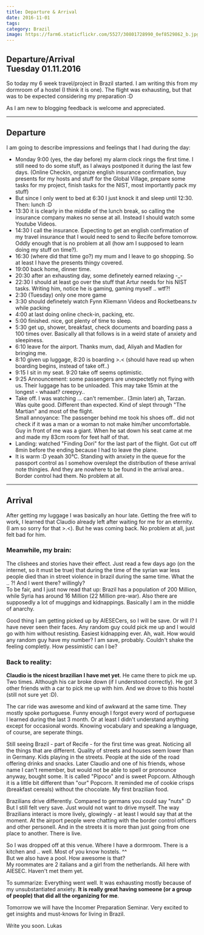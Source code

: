 ```yaml
---
title: Departure & Arrival
date: 2016-11-01
tags:
category: Brazil
image: https://farm6.staticflickr.com/5527/30801728990_0ef8529862_b.jpg
---
```


## Departure/Arrival<br>Tuesday 01.11.2016

So today my 6 week travel/project in Brazil started. I am writing this from my dormroom of a hostel (I think it is one).
The flight was exhausting, but that was to be expected considering my preparation :D

As I am new to blogging feedback is welcome and appreciated.

----------

## Departure

I am going to describe impressions and feelings that I had during the day:

- Monday 9:00 (yes, the day before) my alarm clock rings the first time. I still need to do some stuff, as I always postponed it during the last few days. (Online Checkin, organize english insurance confirmation, buy presents for my hosts and stuff for the Global Village, prepare some tasks for my project, finish tasks for the NIST, most importantly pack my stuff)
- But since I only went to bed at 6:30 I just knock it and sleep until 12:30. Then: lunch :D
- 13:30 it is clearly in the middle of the lunch break, so calling the insurance company makes no sense at all. Instead I should watch some Youtube Videos.
- 14:30 I call the insurance. Expecting to get an english confirmation of my travel insurance that I would need to send to Recife before tomorrow. Oddly enough that is no problem at all (how am I supposed to learn doing my stuff on time?).
- 16:30 (where did that time go?) my mum and I leave to go shopping. So at least I have the presents thingy covered.
- 19:00 back home, dinner time.
- 20:30 after an exhausting day, some definetely earned relaxing -_-
- 22:30 I should at least go over the stuff that Artur needs for his NIST tasks. Writing him, notice he is gaming, gaming myself .. wtf?!
- 2:30 (Tuesday) only one more game
- 3:30 should definetely watch Fynn Kliemann Videos and Rocketbeans.tv while packing
- 4:00 at last doing online check-in, packing, etc.
- 5:00 finished. nice, got plenty of time to sleep.
- 5:30 get up, shower, breakfast, check documents and boarding pass a 100 times over. Basically all that follows is in a weird state of anxiety and sleepiness.
- 6:10 leave for the airport. Thanks mum, dad, Aliyah and Madlen for bringing me.
- 8:10 given up luggage, 8:20 is boarding >.< (should have read up when boarding begins, instead of take off..)
- 9:15 I sit in my seat. 9:20 take off seems optimistic.
- 9:25 Announcement: some passengers are unexpectetly not flying with us. Their luggage has to be unloaded. This may take 15min at the longest - whaaat? creepyy..
- Take off. I was watching ... can't remember.. (3min later) ah, Tarzan. Was quite good. Different than expected. Kind of slept through "The Martian" and most of the flight.
<br>Small annoyance: The passenger behind me took his shoes off.. did not check if it was a man or a woman to not make him/her uncomfortable.
Guy in front of me was a giant. When he sat down his seat came at me and made my 83cm room for feet half of that.
- Landing: watched "Finding Dori" for the last part of the flight. Got cut off 8min before the ending because I had to leave the plane.
- It is warm :D yeaah 30°C.
Standing with anxiety in the queue for the passport control as I somehow overslept the distribution of these arrival note thingies. And they are nowhere to be found in the arrival area.. 
<br>Border control had them. No problem at all.

-----------
 
## Arrival

After getting my luggage I was basically an hour late. Getting the free wifi to work, I learned that Claudio already left after waiting for me for an eternity. (I am so sorry for that >.<). But he was coming back. No problem at all, just felt bad for him.

### Meanwhile, my brain:

The clishees and stories have their effect.
Just read a few days ago (on the internet, so it must be true) that during the time of the syrian war less people died than in street violence in brazil during the same time. What the .. ?! And I went there? willingly?
<br>To be fair, and I just now read that up: Brazil has a population of 200 Million, while Syria has around 16 Million (22 Million pre-war).
Also there are supposedly a lot of muggings and kidnappings. Basically I am in the middle of anarchy.

Good thing I am getting picked up by AIESECers, so I will be save.
Or will I? I have never seen their faces. Any random guy could pick me up and I would go with him without resisting. Easiest kidnapping ever.
Ah, wait. How would any random guy have my number? I am save, probably.
Couldn't shake the feeling completly. How pessimistic can I be?

### Back to reality:
**Claudio is the nicest brazilian I have met yet**. He came there to pick me up. Two times. Although his car broke down (if I understood correctly).
He got 3 other friends with a car to pick me up with him. And we drove to this hostel (still not sure yet :D).

The car ride was awesome and kind of awkward at the same time. They mostly spoke portuguese. Funny enough I forgot every word of portuguese I learned during the last 3 month. Or at least I didn't understand anything except for occasional words. Knowing vocabulary and speaking a language, of course, are seperate things.

Still seeing Brazil - part of Recife - for the first time was great.
Noticing all the things that are different. Quality of streets and houses seem lower than in Germany. Kids playing in the streets. People at the side of the road offering drinks and snacks. Later Claudio and one of his friends, whose name I can't remember, but would not be able to spell or pronounce anyway, bought some. It is called "Pipoco" and is sweet Popcorn. Although it is a little bit different than "our" Popcorn. It reminded me of cookie crisps (breakfast cereals) without the chocolate. My first brazilian food.

Brazilians drive differently. Compared to germans you could say "nuts" :D
<br>But I still felt very save. Just would not want to drive myself.
The way Brazilians interact is more lively, glowingly - at least I would say that at the moment. At the airport people were chatting with the border control officers and other personell.
And in the streets it is more than just going from one place to another. There is live.

So I was dropped off at this venue. Where I have a dormroom. There is a kitchen and .. well. Most of you know hostels. ^^ 
<br>But we also have a pool. How awesome is that?
<br>My roommates are 2 italians and a girl from the netherlands. All here with AIESEC. Haven't met them yet.

To summarize: Everything went well. It was exhausting mostly because of my unsubstantiated anxiety. **It is really great having someone (or a group of people) that did all the organizing for me**.

Tomorrow we will have the Incomer Preparation Seminar. Very excited to get insights and must-knows for living in Brazil.

Write you soon.
Lukas